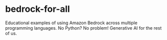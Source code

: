 # bedrock-for-all
Educational examples of using Amazon Bedrock across multiple programming languages. No Python? No problem! Generative AI for the rest of us.
